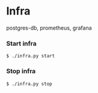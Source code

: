# Infra
postgres-db, prometheus, grafana

### Start infra
`$ ./infra.py start`

### Stop infra
`$ ./infra.py stop`
